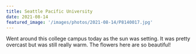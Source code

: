 ```yaml
---
title: Seattle Pacific University
date: 2021-08-14
featured_image: '/images/photos/2021-08-14/P8140017.jpg'
---
```


Went around this college campus today as the sun was setting.
It was pretty overcast but was still really warm.
The flowers here are so beautiful!